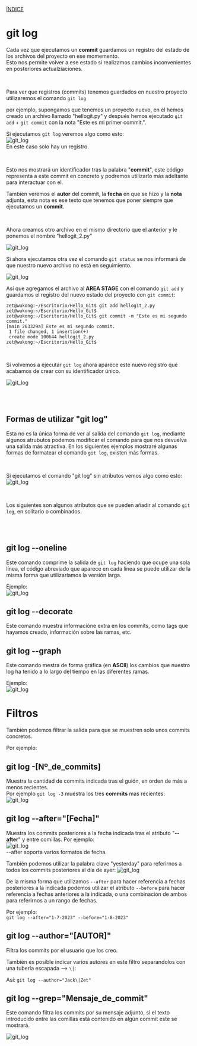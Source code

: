 [ÍNDICE](https://github.com/JoseFerDel/Guia_Git_GitHub/blob/Zet_main/README.md)

# **git log**

Cada vez que ejecutamos un **commit** guardamos un registro del estado de los archivos del proyecto en ese momemento.    
Esto nos permite volver a ese estado si realizamos cambios inconvenientes en posteriores actualziaciones.

&nbsp;    

Para ver que registros (commits) tenemos guardados en nuestro proyecto utilizaremos el comando `git log`

por ejemplo, supongamos que tenemos un proyecto nuevo, en él hemos creado un archivo llamado "hellogit.py" y después hemos ejecutado `git add` + `git commit` con la nota "Este es mi primer commit.".

Si ejecutamos `git log` veremos algo como esto:    
![git_log](/IMG/git_log_01.png "git log")      
En este caso solo hay un registro.

&nbsp;    

Esto nos mostrará un identificador tras la palabra "**commit**", este código representa a este commit en concreto y podremos utilizarlo más adeltante para interactuar con el.

También veremos el **autor** del commit, la **fecha** en que se hizo y la **nota** adjunta, esta nota es ese texto que tenemos que poner siempre que ejecutamos un **commit**.

&nbsp;    

Ahora creamos otro archivo en el mismo directorio que el anterior y le ponemos el nombre “hellogit_2.py”

![git_log](/IMG/git_log_02.png "git log")

Si ahora ejecutamos otra vez el comando `git status` se nos informará de que nuestro nuevo archivo no está en seguimiento.

![git_log](/IMG/git_log_03.png "git log")

Así que agregamos el archivo al **AREA STAGE** con el comando `git add` y guardamos el registro del nuevo estado del proyecto con  `git commit`:

```
zet@wukong:~/Escritorio/Hello_Git$ git add hellogit_2.py 
zet@wukong:~/Escritorio/Hello_Git$ 
zet@wukong:~/Escritorio/Hello_Git$ git commit -m "Este es mi segundo commit."
[main 263329a] Este es mi segundo commit.
 1 file changed, 1 insertion(+)
 create mode 100644 hellogit_2.py
zet@wukong:~/Escritorio/Hello_Git$ 
```

&nbsp;    

Si volvemos a ejecutar `git log` ahora aparece este nuevo registro que acabamos de crear con su identificador único.

![git_log](/IMG/git_log_04.png "git log")

&nbsp;    
&nbsp;    

## **Formas de utilizar "git log"**
Esta no es la única forma de ver al salida del comando `git log`, mediante algunos atrubutos podemos modificar el comando para que nos devuelva una salida más atractiva. En los siguientes ejemplos mostraré algunas formas de formatear el comando `git log`, existen más formas.    

&nbsp;    

Si ejecutamos el comando "git log" sin atributos vemos algo como esto:    
![git_log](/IMG/git_log_05.png "git log")

&nbsp;    

Los siguientes son algunos atributos que se pueden añadir al comando `git log`, en solitario o combinados.

&nbsp;    
&nbsp;    

## git log --oneline    
Este comando comprime la salida de `git log` haciendo que ocupe una sola línea, el código abreviado que aparece en cada línea se puede utilizar de la misma forma que utilizaríamos la versión larga.

Ejemplo:     
![git_log](/IMG/git_log_06.png "git log")      


## git log --decorate    
Este comando muestra informacióne extra en los commits, como tags que hayamos creado, información sobre las ramas, etc.


## git log --graph    
Este comando mestra de forma gráfica (en **ASCII**) los cambios que nuestro log ha tenido a lo largo del tiempo en las diferentes ramas.

Ejemplo:     
![git_log](/IMG/git_log_08.png "git log")      


# **Filtros**

También podemos filtrar la salida para que se muestren solo unos commits concretos.

Por ejemplo:


## git log -[Nº_de_commits]
Muestra la cantidad de commits indicada tras el guión, en orden de más a menos recientes.     
Por ejemplo `git log -3` muestra los tres **commits** mas recientes:     
![git_log](/IMG/git_log_09.png "git log")      

## git log --after="[Fecha]"
Muestra los commits posteriores a la fecha indicada tras el atributo "**--after**" y entre comillas. 
Por ejemplo:     
![git_log](/IMG/git_log_10.png "git log")      
--after soporta varios formatos de fecha.

También podemos utilizar la palabra clave "yesterday" para referirnos a todos los commits posteriores al día de ayer:
![git_log](/IMG/git_log_11.png "git log")      


De la misma forma que utilizamos `--after` para hacer referencia a fechas posteriores a la indicada podemos utilizar el atributo `--before` para hacer referencia a fechas anteriores a la indicada, o una combinación de ambos para referirnos a un rango de fechas.

Por ejemplo:     
`git log --after="1-7-2023" --before="1-8-2023"`


## git log --author="[AUTOR]"

Filtra los commits por el usuario que los creo.

También es posible indicar varios autores en este filtro separandolos con una tubería escapada --> `\|`:

Así:
`git log --author="Jack\|Zet"`


## git log --grep="Mensaje_de_commit"

Este comando filtra los commits por su mensaje adjunto, si el texto introducido entre las comillas está contenido en algún commit este se mostrará.

![git_log](/IMG/git_log_12.png "git log")      




